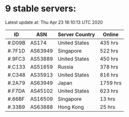 # 9 stable servers:

Latest update at: Thu Apr 23 18:10:13 UTC 2020

| ID | ASN | Server Country | Online |
| -- | --- | -------------- | ------ |
| #.D09B | AS174 | United States | 435 hrs |
| #.7F1D | AS63949 | Singapore | 522 hrs |
| #.9FC3 | AS53889 | United States | 450 hrs |
| #.C133 | AS51659 | Russia | 378 hrs |
| #.C348 | AS35913 | United States | 816 hrs |
| #.2A79 | AS63949 | Japan | 1759 hrs |
| #.F7DA | AS45102 | United States | 623 hrs |
| #.66BF | AS16509 | Singapore | 13 hrs |
| #.33B9 | AS63888 | Hong Kong | 25 hrs |

